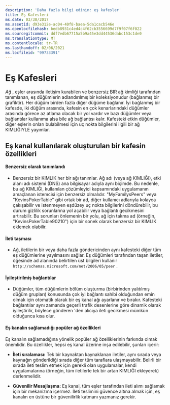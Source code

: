 ```yaml
---
description: 'Daha fazla bilgi edinin: eş kafesler'
title: Eş Kafesleri
ms.date: 03/30/2017
ms.assetid: d93e312e-ac04-40f8-baea-5da1cacb546e
ms.openlocfilehash: bedb8931c4ed4c4f62cb3556699d7f9f07f6f022
ms.sourcegitcommit: ddf7edb67715a5b9a45e3dd44536dabc153c1de0
ms.translationtype: MT
ms.contentlocale: tr-TR
ms.lasthandoff: 02/06/2021
ms.locfileid: "99733391"
---
```

# <a name="peer-meshes"></a>Eş Kafesleri

*Ağ* , eşler arasında iletişim kurabilen ve benzersiz BIR ağ kimliği tarafından tanımlanan, eş düğümlerin adlandırılmış bir koleksiyonudur (bağlanmış bir grafiktir). Her düğüm birden fazla diğer düğüme bağlanır. İyi bağlanmış bir kafesde, iki düğüm arasında, kafesin en çok kenarlarındaki düğümler arasında görece az atlama olacak bir yol vardır ve bazı düğümler veya bağlantılar kullanıma alsa bile ağ bağlantısı kalır. Kafesteki etkin düğümler, diğer eşlerin onları bulabilmesi için uç nokta bilgilerini ilgili bir ağ KIMLIĞIYLE yayımlar.  
  
## <a name="characteristics-of-a-mesh-created-using-peer-channel"></a>Eş kanal kullanılarak oluşturulan bir kafesin özellikleri  
  
#### <a name="uniquely-identified"></a>Benzersiz olarak tanımlandı  
  
- Benzersiz bir KIMLIK her bir ağı tanımlar. Ağ adı (veya ağ KIMLIĞI), etki alanı adı sistemi (DNS) ana bilgisayar adıyla aynı biçimde. Bu nedenle, bu ağ KIMLIĞI, kullanılan çözümleyici kapsamındaki uygulamanın amaçlanan istemcisi için benzersiz olmalıdır. "MyFamilysPeers" veya "KevinsPokerTable" gibi ortak bir ad, diğer kullanıcı adlarıyla kolayca çakışabilir ve istenmeyen eşdüzey uç nokta bilgilerini döndürebilir, bu durum gizlilik sorunlarına yol açabilir veya bağlantı gecikmesini artırabilir. Bu sorunları önlemenin bir yolu, ağ için takma ad (örneğin, "KevinsPokerTable90210") için bir sonek olarak benzersiz bir KIMLIK eklemek olabilir.  
  
#### <a name="message-flooding"></a>İleti taşması  
  
- Ağ, iletilerin bir veya daha fazla göndericinden aynı kafesteki diğer tüm eş düğümlerine yayılmasını sağlar. Eş düğümleri tarafından taşan iletiler, öğesinde ad alanında belirtilen üst bilgileri kullanır `http://schemas.microsoft.com/net/2006/05/peer` .  
  
#### <a name="optimized-connections"></a>İyileştirilmiş bağlantılar  
  
- Düğümler, tüm düğümlerin bölüm oluşturma (birbirinden yalıtılmış düğüm grupları) konusunda çok iyi bağlantı sahibi olduğundan emin olmak için otomatik olarak bir eş kanal ağı ayarlanır ve bırakır. Kafesteki bağlantılar aynı zamanda geçerli trafik desenlerine göre dinamik olarak iyileştirilir, böylece gönderen 'den alıcıya ileti gecikmesi mümkün olduğunca kısa olur.  
  
#### <a name="popular-network-features-that-peer-channel-does-not-provide"></a>Eş kanalın sağlamadığı popüler ağ özellikleri  

 Eş kanalın sağlamadığına yönelik popüler ağ özelliklerinin farkında olmak önemlidir. Bu özellikler, hepsi eş kanal üzerine inşa edilebilir, şunları içerir:  
  
- **İleti sıralaması:** Tek bir kaynaktan kaynaklanan iletiler, aynı sırada veya kaynağın gönderildiği sırada diğer tüm taraflara ulaşmayabilir. Belirli bir sırada ileti teslim etmek için gerekli olan uygulamalar, kendi uygulamalarına (örneğin, tüm iletilerle tek bir artan KIMLIĞI ekleyerek) derlenmelidir.  
  
- **Güvenilir Mesajlaşma:** Eş kanal, tüm eşler tarafından ileti alımı sağlamak için bir mekanizma içermez. İleti teslimini güvence altına almak için, eş kanalın en üstüne bir güvenilirlik katmanı yazmanız gerekir.
